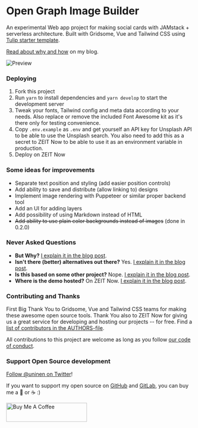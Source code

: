 # Open Graph Image Builder

An experimental Web app project for making social cards with JAMstack + serverless architecture. Built with Gridsome, Vue and Tailwind CSS using [Tulip starter template](https://github.com/Uninen/gridsome-starter-tulip).

[Read about why and how](https://hoyci.unessa.net/2020/01/og-image-builder-part-1/) on my blog.

![Preview](./static/img/social-preview.jpg)

### Deploying

1. Fork this project
1. Run `yarn` to install dependencies and `yarn develop` to start the development server
1. Tweak your fonts, Tailwind config and meta data according to your needs. Also replace or remove the included Font Awesome kit as it's there only for testing convenience.
1. Copy `.env.example` as `.env` and get yourself an API key for Unsplash API to be able to use the Unsplash search. You also need to add this as a secret to ZEIT Now to be able to use it as an environment variable in production.
1. Deploy on ZEIT Now

### Some ideas for improvements

- Separate text position and styling (add easier position controls)
- Add ability to save and distribute (allow linking to) designs
- Implement image rendering with Puppeteer or similar proper backend tool
- Add an UI for adding layers
- Add possibility of using Markdown instead of HTML
- ~~Add ability to use plain color backgrounds instead of images~~ (done in 0.2.0)

### Never Asked Questions

- **But Why?** [I explain it in the blog post](https://hoyci.unessa.net/2020/01/og-image-builder-part-1/).
- **Isn't there (better) alternatives out there?** Yes. [I explain it in the blog post](https://hoyci.unessa.net/2020/01/og-image-builder-part-1/).
- **Is this based on some other project?** Nope. [I explain it in the blog post](https://hoyci.unessa.net/2020/01/og-image-builder-part-1/).
- **Where is the demo hosted?** On ZEIT Now. [I explain it in the blog post](https://hoyci.unessa.net/2020/01/og-image-builder-part-1/).

### Contributing and Thanks

First Big Thank You to Gridsome, Vue and Tailwind CSS teams for making these awesome open source tools. Thank You also to ZEIT Now for giving us a great service for developing and hosting our projects -- for free. Find a [list of contributors in the AUTHORS-file](./AUTHORS.md).

All contributions to this project are welcome as long as you follow [our code of conduct](CODE_OF_CONDUCT.md).

### Support Open Source development

[Follow @uninen on Twitter](https://twitter.com/uninen)!

If you want to support my open source on [GitHub](https://github.com/Uninen) and [GitLab](https://gitlab.com/uninen), you can buy me a 🍺 or ☕️ :)

<a href="https://www.buymeacoffee.com/Uninen" target="_blank"><img src="https://cdn.buymeacoffee.com/buttons/default-orange.png" alt="Buy Me A Coffee" style="height: 51px !important;width: 217px !important;" ></a>
